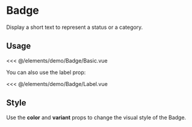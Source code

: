 <script setup>
import Basic from './demo/Badge/Basic.vue';
import Label from './demo/Badge/Label.vue';
import Style from './demo/Badge/Style.vue';
</script>
# Badge

Display a short text to represent a status or a category.

## Usage

<DemoContainer>
  <Basic/>
</DemoContainer>

<<< @/elements/demo/Badge/Basic.vue

You can also use the label prop:

<DemoContainer>
  <Label/>
</DemoContainer>

<<< @/elements/demo/Badge/Label.vue

## Style

Use the **color** and **variant** props to change the visual style of the Badge.

<DemoContainer>
  <Style/>
</DemoContainer>
